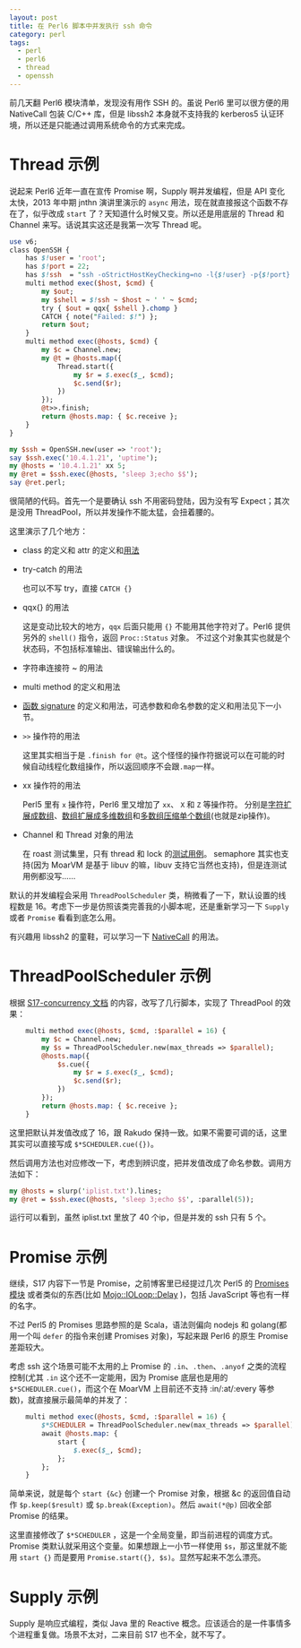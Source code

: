 ```yaml
---
layout: post
title: 在 Perl6 脚本中并发执行 ssh 命令
category: perl
tags:
  - perl
  - perl6
  - thread
  - openssh
---
```


前几天翻 Perl6 模块清单，发现没有用作 SSH 的。虽说 Perl6 里可以很方便的用 NativeCall 包装 C/C++ 库，但是 libssh2 本身就不支持我的 kerberos5 认证环境，所以还是只能通过调用系统命令的方式来完成。

Thread 示例
=========================

说起来 Perl6 近年一直在宣传 Promise 啊，Supply 啊并发编程，但是 API 变化太快，2013 年中期 jnthn 演讲里演示的 `async` 用法，现在就直接报这个函数不存在了，似乎改成 `start` 了？天知道什么时候又变。所以还是用底层的 Thread 和 Channel 来写。话说其实这还是我第一次写 Thread 呢。

```perl
use v6;
class OpenSSH {
    has $!user = 'root';
    has $!port = 22;
    has $!ssh  = "ssh -oStrictHostKeyChecking=no -l{$!user} -p{$!port} ";
    multi method exec($host, $cmd) {
        my $out;
        my $shell = $!ssh ~ $host ~ ' ' ~ $cmd;
        try { $out = qqx{ $shell }.chomp }
        CATCH { note("Failed: $!") };
        return $out;
    }
    multi method exec(@hosts, $cmd) {
        my $c = Channel.new;
        my @t = @hosts.map({
            Thread.start({
                my $r = $.exec($_, $cmd);
                $c.send($r);
            })
        });
        @t>>.finish;
        return @hosts.map: { $c.receive };
    }
}

my $ssh = OpenSSH.new(user => 'root');
say $ssh.exec('10.4.1.21', 'uptime');
my @hosts = '10.4.1.21' xx 5;
my @ret = $ssh.exec(@hosts, 'sleep 3;echo $$');
say @ret.perl;
```

很简陋的代码。首先一个是要确认 ssh 不用密码登陆，因为没有写 Expect；其次是没用 ThreadPool，所以并发操作不能太猛，会扭着腰的。

这里演示了几个地方：

* class 的定义和 attr 的定义和[用法](http://doc.perl6.org/language/classtut)
* try-catch 的用法

    也可以不写 try，直接 `CATCH {}` 

* qqx{} 的用法

    这是变动比较大的地方，`qqx` 后面只能用 `{}` 不能用其他字符对了。Perl6 提供另外的 `shell()` 指令，返回 `Proc::Status` 对象。
    不过这个对象其实也就是个状态码，不包括标准输出、错误输出什么的。

* 字符串连接符 ~ 的用法
* multi method 的定义和用法
* [函数 signature](http://doc.perl6.org/type/Method#signature) 的定义和用法，可选参数和命名参数的定义和用法见下一小节。
* `>>` 操作符的用法

    这里其实相当于是 `.finish for @t`。这个怪怪的操作符据说可以在可能的时候自动线程化数组操作，所以返回顺序不会跟`.map`一样。

* xx 操作符的用法

    Perl5 里有 `x` 操作符，Perl6 里又增加了 `xx`、 `X` 和 `Z` 等操作符。
    分别是[字符扩展成数组](http://doc.perl6.org/language/operators#infix_xx)、[数组扩展成多维数组](http://doc.perl6.org/language/operators#infix_X)和[多数组压缩单个数组](http://doc.perl6.org/language/operators#infix_Z)(也就是zip操作)。

* Channel 和 Thread 对象的用法

    在 roast 测试集里，只有 thread 和 lock 的[测试用例](https://github.com/perl6/roast/blob/master/S17-lowlevel/lock.t)。
    semaphore 其实也支持(因为 MoarVM 是基于 libuv 的嘛，libuv 支持它当然也支持)，但是连测试用例都没写……

默认的并发编程会采用 `ThreadPoolScheduler` 类，稍微看了一下，默认设置的线程数是 16。考虑下一步是仿照该类完善我的小脚本呢，还是重新学习一下 `Supply` 或者 `Promise` 看看到底怎么用。

有兴趣用 libssh2 的童鞋，可以学习一下 [NativeCall](https://github.com/jnthn/zavolaj) 的用法。

ThreadPoolScheduler 示例
===========================

根据 [S17-concurrency 文档](https://github.com/perl6/specs/blob/master/S17-concurrency.pod) 的内容，改写了几行脚本，实现了 ThreadPool 的效果：

```perl
    multi method exec(@hosts, $cmd, :$parallel = 16) {
        my $c = Channel.new;
        my $s = ThreadPoolScheduler.new(max_threads => $parallel);
        @hosts.map({
            $s.cue({
                my $r = $.exec($_, $cmd);
                $c.send($r);
            })
        });
        return @hosts.map: { $c.receive };
    }
```

这里把默认并发值改成了 16，跟 Rakudo 保持一致。如果不需要可调的话，这里其实可以直接写成 `$*SCHEDULER.cue({})`。

然后调用方法也对应修改一下，考虑到辨识度，把并发值改成了命名参数。调用方法如下：

```perl
my @hosts = slurp('iplist.txt').lines;
my @ret = $ssh.exec(@hosts, 'sleep 3;echo $$', :parallel(5));
```

运行可以看到，虽然 iplist.txt 里放了 40 个ip，但是并发的 ssh 只有 5 个。

Promise 示例
==========================

继续，S17 内容下一节是 Promise，之前博客里已经提过几次 Perl5 的 [Promises 模块](https://metacpan.org/pod/Promises) 或者类似的东西(比如 [Mojo::IOLoop::Delay](/2014/01/22/explain-mojo-ioloop-delay-testing) )，包括 JavaScript 等也有一样的名字。

不过 Perl5 的 Promises 思路参照的是 Scala，语法则偏向 nodejs 和 golang(都用一个叫 `defer` 的指令来创建 Promises 对象)，写起来跟 Perl6 的原生 Promise 差距较大。

考虑 ssh 这个场景可能不太用的上 Promise 的 `.in`、`.then`、`.anyof` 之类的流程控制(尤其 `.in` 这个还不一定能用，因为 Promise 底层也是用的 `$*SCHEDULER.cue()`，而这个在 MoarVM 上目前还不支持 :in/:at/:every 等参数)，就直接展示最简单的并发了：

```perl
    multi method exec(@hosts, $cmd, :$parallel = 16) {
        $*SCHEDULER = ThreadPoolScheduler.new(max_threads => $parallel);
        await @hosts.map: {
            start {
                $.exec($_, $cmd);
            };
        };
    }
```

简单来说，就是每个 `start {&c}` 创建一个 Promise 对象，根据 &c 的返回值自动作 `$p.keep($result)` 或  `$p.break(Exception)`。然后 `await(*@p)` 回收全部 Promise 的结果。

这里直接修改了 `$*SCHEDULER` ，这是一个全局变量，即当前进程的调度方式。Promise 类默认就采用这个变量。如果想跟上一小节一样使用 `$s`，那这里就不能用 `start {}` 而是要用 `Promise.start({}, $s)`。显然写起来不怎么漂亮。

Supply 示例
========================

Supply 是响应式编程，类似 Java 里的 Reactive 概念。应该适合的是一件事情多个进程重复做。场景不太对，二来目前 S17 也不全，就不写了。

